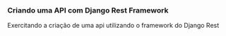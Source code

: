 ### Criando uma API com Django Rest Framework

Exercitando a criação de uma api utilizando o framework do Django Rest